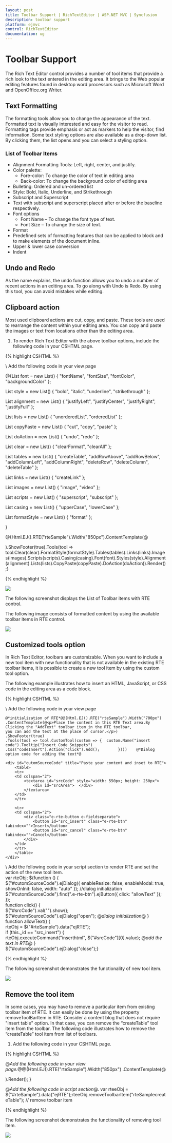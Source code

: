 ```yaml
---
layout: post
title: Toolbar Support | RichTextEditor | ASP.NET MVC | Syncfusion
description: toolbar support
platform: ejmvc
control: RichTextEditor
documentation: ug
---
```


# Toolbar Support

The Rich Text Editor control provides a number of tool items that provide a rich look to the text entered in the editing area. It brings to the Web popular editing features found in desktop word processors such as Microsoft Word and OpenOffice.org Writer.

## Text Formatting 

The formatting tools allow you to change the appearance of the text. Formatted text is visually interested and easy for the visitor to read. Formatting tags provide emphasis or act as markers to help the visitor, find information. Some text styling options are also available as a drop-down list. By clicking them, the list opens and you can select a styling option.

### List of Toolbar Items

* Alignment Formatting Tools: Left, right, center, and justify.
* Color palette: 
  * Fore-color: To change the color of text in editing area
  * Back-color: To change the background color of editing area
* Bulleting: Ordered and un-ordered list
* Style: Bold, Italic, Underline, and Strikethrough
* Subscript and Superscript 
* Text with subscript and superscript placed after or before the baseline respectively.
* Font options
  * Font Name – To change the font type of text.
  * Font Size – To change the size of text.
* Format
* Predefined sets of formatting features that can be applied to block and to make elements of the document inline.
* Upper & lower case conversion
* Indent

## Undo and Redo

As the name explains, the undo function allows you to undo a number of recent actions in an editing area. To go along with Undo is Redo. By using this tool, you can avoid mistakes while editing.

## Clipboard action

Most used clipboard actions are cut, copy, and paste. These tools are used to rearrange the content within your editing area. You can copy and paste the images or text from locations other than the editing area.

1. To render Rich Text Editor with the above toolbar options, include the following code in your CSHTML page.

{% highlight CSHTML %}

\\ Add the following code in your view page

@{List<String> font = new List<string>() { "fontName", "fontSize", "fontColor", "backgroundColor" };

List<String> style = new List<string>() { "bold", "italic", "underline", "strikethrough" };

List<String> alignment = new List<string>() { "justifyLeft", "justifyCenter", "justifyRight", "justifyFull" };

List<String> lists = new List<string>() { "unorderedList", "orderedList" };

List<String> copyPaste = new List<string>() { "cut", "copy", "paste" };

List<String> doAction = new List<string>() { "undo", "redo" };

List<String> clear = new List<string>() { "clearFormat", "clearAll" };

List<String> tables = new List<string>() { "createTable", "addRowAbove", "addRowBelow", "addColumnLeft", "addColumnRight", "deleteRow", "deleteColumn", "deleteTable" };

List<String> links = new List<string>() { "createLink" };

List<String> images = new List<string>() { "image", "video" };

List<String> scripts = new List<string>() { "superscript", "subscript" };

List<String> casing = new List<string>() { "upperCase", "lowerCase" };

List<String> formatStyle = new List<string>() { "format" };

}

@{Html.EJ().RTE("rteSample").Width("850px").ContentTemplate(@<p></p>).ShowFooter(true).Tools(tool => tool.Clear(clear).FormatStyle(formatStyle).Tables(tables).Links(links).Images(images).Scripts(scripts).Casing(casing).Font(font).Styles(style).Alignment(alignment).Lists(lists).CopyPaste(copyPaste).DoAction(doAction)).Render();} 

{% endhighlight %}

![](Toolbar-Support_images/Toolbar-Support_img1.png)

The following screenshot displays the List of Toolbar items with RTE control.

The following image consists of formatted content by using the available toolbar items in RTE control.

![](Toolbar-Support_images/Toolbar-Support_img2.png)


## Customized tools option

In Rich Text Editor, toolbars are customizable. When you want to include a new tool item with new functionality that is not available in the existing RTE toolbar items, it is possible to create a new tool item by using the custom tool option. 

The following example illustrates how to insert an HTML, JavaScript, or CSS code in the editing area as a code block.

{% highlight CSHTML %}

\\ Add the following code in your view page
<div class="rte">  

	@*initialization of RTE*@@(Html.EJ().RTE("rteSample").Width("700px")
	.ContentTemplate(@<p>Place the content in this RTE Text area.By Clicking the "AddText" toolbar item in the RTE toolbar,
	you can add the text at the place of cursor.</p>)
	.ShowFooter(true)        
	.Tools(tool => tool.CustomTool(custom => {  custom.Name("insert code").Tooltip("Insert Code Snippets")
	.Css("codeInsert").Action("click").Add();        })))    @*Dialog option code for adding the text*@    

	<div id="cutomSourceCode" title="Paste your content and inset to RTE">        
		<table>            
		<tr>                
		<td colspan="2">                    
			<textarea id="srcCode" style="width: 550px; height: 250px">                        
				<div id="srcArea">	</div>                   
			</textarea>                
		</td>            
		</tr>
		
		<tr>                
		<td colspan="2">                    
			<div class="e-rte-button e-fieldseparate">                        
				<button id="src_insert" class="e-rte-btn" tabindex="">Insert</button>                        
				<button id="src_cancel" class="e-rte-btn" tabindex="">Cancel</button>                    
			</div>                
		</td>            
		</tr>       
		</table>    
	</div>
</div>
 

\\ Add the following code in your script section to render RTE and set the action of the new tool item.     
var rteObj;    $(function () {        
$("#cutomSourceCode").ejDialog({ enableResize: false, enableModal: true, 
showOnInit: false, width: "auto" }); 
//dialog initialization        
$("#cutomSourceCode").find(".e-rte-btn").ejButton({ click: "allowText" });    });    
function click() {       
 $("#srcCode").val("").show();        
 $("#cutomSourceCode").ejDialog("open"); 
 @*dialog initialization*@        }    
 function allowText() {        
 rteObj = $("#rteSample").data("ejRTE");        
 if (this._id == "src_insert") {            
 rteObj.executeCommand("inserthtml", $("#srcCode")[0].value); 
 @*add the text in RTE*@  }       
 $("#cutomSourceCode").ejDialog("close");}

{% endhighlight %}

The following screenshot demonstrates the functionality of new tool item.

![](Toolbar-Support_images/Toolbar-Support_img3.png)


## Remove the tool item

In some cases, you may have to remove a particular item from existing toolbar item of RTE. It can easily be done by using the property removeToolBarItem in RTE. Consider a content blog that does not require "insert table" option. In that case, you can remove the “createTable” tool item from the toolbar. The following code illustrates how to remove the “createTable” tool item from list of toolbars.

1. Add the following code in your CSHTML page.

{% highlight CSHTML %}

@*Add the following code in your view page.*@@{Html.EJ().RTE("rteSample").Width("850px")
.ContentTemplate(@<p></p>).Render(); }



@*Add the following code in script section*@.
var rteeObj  = $("#rteSample").data("ejRTE");rteeObj.removeToolbarItem("rteSamplecreateTable"); 
// remove toolbar item

{% endhighlight %}

The following screenshot demonstrates the functionality of removing tool item.

![](Toolbar-Support_images/Toolbar-Support_img4.png)